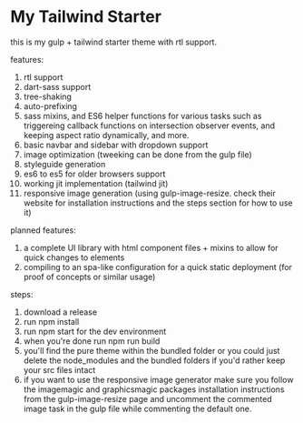 # My Tailwind Starter
this is my gulp + tailwind starter theme with rtl support.

features:
1) rtl support
2) dart-sass support
3) tree-shaking
4) auto-prefixing
5) sass mixins, and ES6 helper functions for various tasks such as triggereing callback functions on intersection observer events, and keeping aspect ratio dynamically, and more.
6) basic navbar and sidebar with dropdown support
7) image optimization (tweeking can be done from the gulp file)
8) styleguide generation
9) es6 to es5 for older browsers support
10) working jit implementation (tailwind jit)
11) responsive image generation (using gulp-image-resize. check their website for installation instructions and the steps section for how to use it)

planned features:
1) a complete UI library with html component files + mixins to allow for quick changes to elements
2) compiling to an spa-like configuration for a quick static deployment (for proof of concepts or similar usage)

steps:
1) download a release
2) run npm install
3) run npm start for the dev environment
4) when you're done run npm run build
5) you'll find the pure theme within the bundled folder or you could just delete the node_modules and the bundled folders if you'd rather keep your src files intact
6) if you want to use the responsive image generator make sure you follow the imagemagic and graphicsmagic packages installation instructions from the gulp-image-resize page and uncomment the commented image task in the gulp file while commenting the default one.
